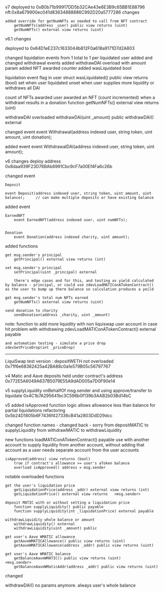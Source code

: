 v7 
deployed to 0xB0b71b99917DD5b32CAe43e6E3B9c65BB1E88796
nft:0x8a679900ec041d83634888886C992D20a5777286
changes


	added override for getNumNFTs as needed to call from NFT contract
	    getNumNFTs(address _user) public view returns (uint)
		getNumNFTs() external view returns (uint)




v6.1 changes

deployed to 0x64D1eE237c1633044b812F0a618a9171D7d2A803

changed liquidation events from 1 total to 1 per liquidated user
added and changed withdrawal events
added withdrawDAI overload with amount param
added NFT awarded counter
added wasLiquidated bool

liquidation event flag in user struct
	wasLiquidated() public view returns (bool)
	set when user liquidated
	unset when user supplies more liquidity or withdraws all DAI

count of NFTs awarded
	user awarded an NFT (count incremented) when a withdrawl results in a donation
	function getNumNFTs() external view returns (uint)


withdrawDAI overloaded
	withdrawDAI(uint _amount) public
	withdrawDAI() external


changed event
    event Withdrawal(address indexed user, string token, uint amount, uint donation);


added event
	event WithdrawalDAI(address indexed user, string token, uint amount);





v6 changes
deploy address 0x8daa939F23D76BAb8991Cbc9cF7a00Ef4Fa6c26b

changed event 

	Deposit
	
	event Deposit(address indexed user, string token, uint amount, uint balance);     // can make multiple deposits or have existing balance
	
added event
	
	EarnedNFT
		event EarnedNFT(address indexed user, uint numNFTs);
	
	
	Donation
		event Donation(address indexed charity, uint amount);



added functions

	get msg.sender's principal
		getPrincipal() external view returns (int)
	
	set msg.sender's principal
		setPrincipal(uint _principal) external     
	
		there's edge cases and for this, and testing as yield calculated by balance - principal, or could use zdevLoadMATIConATokenContract() as the user to bump up there balance so calculation produces a yeild
	
	get msg.sender's total num NFTs earned
		getNumNFTs() external view returns (uint)

	send donation to charity
		sendDonation(address _charity, uint _amount)
	


note: function to add more liquidity with non liquiswap user account in case hit problem with withdrawing
	zdevLoadMATIConATokenContract() external payable
	
	and automation testing - simulate a price drop
	zdevSetPriceDrop(int _priceDrop)






------------------------------------



LiquiSwap test version : depositWETH not overloaded
0x71f6e68382425a42BA88c0a1e579B05c56797767

v4 Matic and Aave 
deposits held under contract's address
0x772E5A6049A637B5079E55A9dAD005a7D0F90e14


v5 supplyLiquidity onBehalfOf msg.sender and using approve/transfer to liquidate
0x4C1b7A295641bc3C596b0f139b3AAB2b03Bd14bC


v5 
added isApproved function 
logic allows allowance less than balance for partial liquidations
refactoring
0x5b24D1805b6F7436f427336cB41a2803DdD29dcc

changed function names - changed back - sorry
	from depositMATIC to supplyLiquidity
	from withdrawMATIC to withdrawLiquidity


new functions
	loadMATIConATokenContract() payable
	use with another account to supply liquidity from another account, without adding that account as a user
	needs separate account from the user accounts


	isApproved(address) view returns (bool)
		true if contract's allowance >= user's aToken balance
		overload isApproved() address = msg.sender


notable overloaded functions

	get the user's liquidation price
		getLiquidationPrice(address _addr) external view returns (int)
		getLiquidationPrice() external view returns   <msg.sender>

	deposit MATIC with or without setting a liquidation price
		function supplyLiquidity() public payable
		function supplyLiquidity(int _liquidationPrice) external payable
		
	withdrawLiquidity whole balance or amount
		withdrawLiquidity() external 
		withdrawLiquidity(uint _amount) public 
	
	get user's Aave WMATIC allowance
		getAaveWMATICAllowance() public view returns (uint) 
		getAaveWMATICAllowance(address _addr) public view returns (uint)
		
	get user's Aave WMATIC balance
		getBalanceAaveWMATIC() public view returns (uint)			<msg.sender>
		getBalanceAaveWMaticAddr(address _addr) public view returns (uint)
		

changed
		
withdrawDAI()
	no params anymore. always user's whole balance

